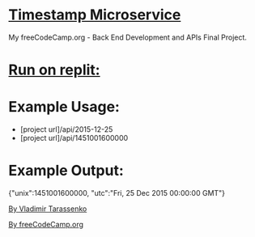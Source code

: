 # [Timestamp Microservice](https://www.freecodecamp.org/learn/apis-and-microservices/apis-and-microservices-projects/timestamp-microservice)
My freeCodeCamp.org - Back End Development and APIs Final Project.

# [Run on replit:](https://replit.com/@VladimirTa/Timestamp-Microservice#server.js)

# Example Usage:
- [project url]/api/2015-12-25
- [project url]/api/1451001600000

# Example Output:
{"unix":1451001600000, "utc":"Fri, 25 Dec 2015 00:00:00 GMT"}

[By Vladimir Tarassenko](https://www.freecodecamp.org/vladimir_ta/)

[By freeCodeCamp.org](https://www.freecodecamp.org/)